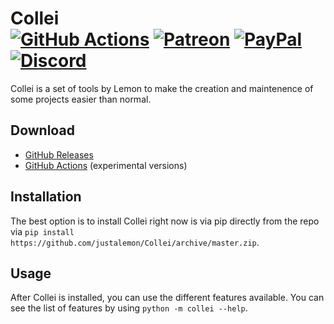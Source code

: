 # Collei<br>[![GitHub Actions][actions-img]][actions-url] [![Patreon][patreon-img]][patreon-url] [![PayPal][paypal-img]][paypal-url] [![Discord][discord-img]][discord-url]

Collei is a set of tools by Lemon to make the creation and maintenence of some projects easier than normal.

## Download

* [GitHub Releases](https://github.com/justalemon/Collei/releases)
* [GitHub Actions](https://github.com/justalemon/Collei/actions) (experimental versions)

## Installation

The best option is to install Collei right now is via pip directly from the repo via `pip install https://github.com/justalemon/Collei/archive/master.zip`.

## Usage

After Collei is installed, you can use the different features available. You can see the list of features by using `python -m collei --help`.

[actions-img]: https://img.shields.io/github/actions/workflow/status/justalemon/Collei/main.yml?branch=master&label=actions
[actions-url]: https://github.com/justalemon/Collei/actions
[patreon-img]: https://img.shields.io/badge/support-patreon-FF424D.svg
[patreon-url]: https://www.patreon.com/lemonchan
[paypal-img]: https://img.shields.io/badge/support-paypal-0079C1.svg
[paypal-url]: https://paypal.me/justalemon
[discord-img]: https://img.shields.io/badge/discord-join-7289DA.svg
[discord-url]: https://discord.gg/Cf6sspj
